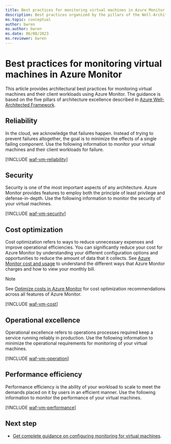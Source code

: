 ```yaml
---
title: Best practices for monitoring virtual machines in Azure Monitor
description: Best practices organized by the pillars of the Well-Architected Framework (WAF) for monitoring virtual machines in Azure Monitor.
ms.topic: conceptual
author: bwren
ms.author: bwren
ms.date: 06/08/2023
ms.reviewer: bwren
---
```


# Best practices for monitoring virtual machines in Azure Monitor
This article provides architectural best practices for monitoring virtual machines and their client workloads using Azure Monitor. The guidance is based on the five pillars of architecture excellence described in [Azure Well-Architected Framework](/azure/architecture/framework/).



## Reliability
In the cloud, we acknowledge that failures happen. Instead of trying to prevent failures altogether, the goal is to minimize the effects of a single failing component. Use the following information to monitor your virtual machines and their client workloads for failure.

[!INCLUDE [waf-vm-reliability](includes/waf-vm-reliability.md)]


## Security
Security is one of the most important aspects of any architecture. Azure Monitor provides features to employ both the principle of least privilege and defense-in-depth. Use the following information to monitor the security of your virtual machines.

[!INCLUDE [waf-vm-security](includes/waf-vm-security.md)]


## Cost optimization
Cost optimization refers to ways to reduce unnecessary expenses and improve operational efficiencies. You can significantly reduce your cost for Azure Monitor by understanding your different configuration options and opportunities to reduce the amount of data that it collects. See [Azure Monitor cost and usage](usage-estimated-costs.md) to understand the different ways that Azure Monitor charges and how to view your monthly bill.

> [!NOTE]
> See [Optimize costs in Azure Monitor](best-practices-cost.md) for cost optimization recommendations across all features of Azure Monitor.

[!INCLUDE [waf-vm-cost](includes/waf-vm-cost.md)]


## Operational excellence
Operational excellence refers to operations processes required keep a service running reliably in production. Use the following information to minimize the operational requirements for monitoring of your virtual machines.

[!INCLUDE [waf-vm-operation](includes/waf-vm-operation.md)]


## Performance efficiency
Performance efficiency is the ability of your workload to scale to meet the demands placed on it by users in an efficient manner. Use the following information to monitor the performance of your virtual machines.

[!INCLUDE [waf-vm-performance](includes/waf-vm-performance.md)]

## Next step

- [Get complete guidance on configuring monitoring for virtual machines](vm/monitor-virtual-machine.md).
